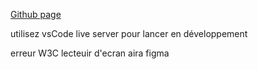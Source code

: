 [Github page](https://bamiot.github.io/cordhomme_6_19012022/pages/)

utilisez vsCode live server pour lancer en développement

erreur W3C
lecteuir d'ecran
aira figma
